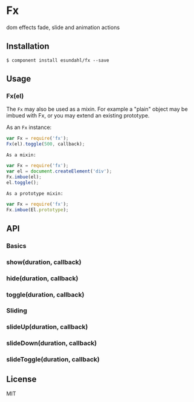 # Fx

  dom effects fade, slide and animation actions

## Installation

    $ component install esundahl/fx --save

## Usage

### Fx(el)

  The `Fx` may also be used as a mixin. For example
  a "plain" object may be imbued with Fx, or you may
  extend an existing prototype.

  As an `Fx` instance:

```js
var Fx = require('fx');
Fx(el).toggle(500, callback);
```

	As a mixin:

```js
var Fx = require('fx');
var el = document.createElement('div');
Fx.imbue(el);
el.toggle();
```

	As a prototype mixin:

```js
var Fx = require('fx');
Fx.imbue(El.prototype);
```

## API

### Basics

### show(duration, callback)
### hide(duration, callback)
### toggle(duration, callback)

### Sliding

### slideUp(duration, callback)
### slideDown(duration, callback)
### slideToggle(duration, callback)

## License

  MIT
